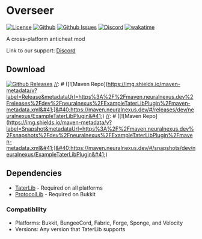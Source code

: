 # Overseer

[![License](https://img.shields.io/github/license/Tater-Certified/Overseer?color=blue)](https://img.shields.io/github/downloads/Tater-Certified/Overseer/LICENSE)
[![Github](https://img.shields.io/github/stars/Tater-Certified/Overseer)](https://github.com/Tater-Certified/Overseer)
[![Github Issues](https://img.shields.io/github/issues/Tater-Certified/Overseer?label=Issues)](https://github.com/Tater-Certified/Overseer/issues)
[![Discord](https://img.shields.io/discord/1067482396246683708?color=7289da&logo=discord&logoColor=white)](https://discord.gg/XGw3Te7QYr)
[![wakatime](https://wakatime.com/badge/user/fc67ce74-ca69-40a4-912f-61b26dbe3068/project/1105ac4f-c4f9-489f-88a5-72fc78631bcc.svg)](https://wakatime.com/badge/user/fc67ce74-ca69-40a4-912f-61b26dbe3068/project/1105ac4f-c4f9-489f-88a5-72fc78631bcc)

A cross-platform anticheat mod

Link to our support: [Discord](https://discord.gg/XGw3Te7QYr)

## Download

[![Github Releases](https://img.shields.io/github/downloads/Tater-Certified/Overseer/total?label=Github&logo=github&color=181717)](https://github.com/Tater-Certified/Overseer/releases)
[//]: # ([![Maven Repo]&#40;https://img.shields.io/maven-metadata/v?label=Release&metadataUrl=https%3A%2F%2Fmaven.neuralnexus.dev%2Freleases%2Fdev%2Fneuralnexus%2FExampleTaterLibPlugin%2Fmaven-metadata.xml&#41;]&#40;https://maven.neuralnexus.dev/#/releases/dev/neuralnexus/ExampleTaterLibPlugin&#41;)
[//]: # ([![Maven Repo]&#40;https://img.shields.io/maven-metadata/v?label=Snapshot&metadataUrl=https%3A%2F%2Fmaven.neuralnexus.dev%2Fsnapshots%2Fdev%2Fneuralnexus%2FExampleTaterLibPlugin%2Fmaven-metadata.xml&#41;]&#40;https://maven.neuralnexus.dev/#/snapshots/dev/neuralnexus/ExampleTaterLibPlugin&#41;)

[//]: # ([![Spigot]&#40;https://img.shields.io/spiget/downloads/xxxxxx?label=Spigot&logo=spigotmc&color=ED8106&#41;]&#40;https://www.spigotmc.org/resources/exampletaterlibplugin.xxxxxx/&#41;)
[//]: # ([![Hangar]&#40;https://img.shields.io/badge/Hangar-download-blue&#41;]&#40;https://hangar.papermc.io/Tater-Certified/Overseer&#41;)
[//]: # ([![Modrinth]&#40;https://img.shields.io/modrinth/dt/exampletaterlibplugin?label=Modrinth&logo=modrinth&color=00AF5C&#41;]&#40;https://modrinth.com/mod/exampletaterlibplugin&#41;)
[//]: # ([![CurseForge]&#40;https://img.shields.io/curseforge/dt/xxxxxx?label=CurseForge&logo=curseforge&color=F16436&#41;]&#40;https://www.curseforge.com/minecraft/mc-mods/exampletaterlibplugin&#41;)
[//]: # ([![Sponge]&#40;https://img.shields.io/ore/dt/exampletaterlibplugin?label=Sponge&logo=https%3A%2F%2Fspongepowered.org%2Ffavicon.ico&color=F7CF0D&#41;]&#40;https://ore.spongepowered.org/Tater-Certified/Overseer&#41;)

## Dependencies

- [TaterLib](https://github.com/p0t4t0sandwich/TaterLib) - Required on all platforms
- [ProtocolLib](https://github.com/dmulloy2/ProtocolLib) - Required on Bukkit

### Compatibility

- Platforms: Bukkit, BungeeCord, Fabric, Forge, Sponge, and Velocity
- Versions: Any version that TaterLib supports
